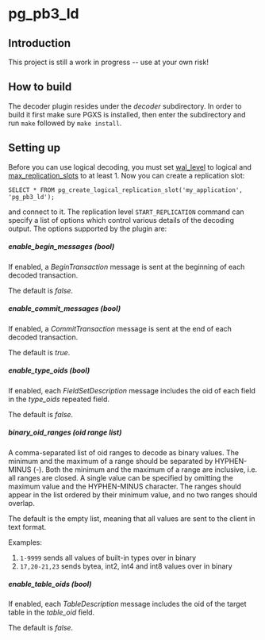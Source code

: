 pg\_pb3\_ld
===========

Introduction
------------

This project is still a work in progress -- use at your own risk!

How to build
------------

The decoder plugin resides under the *decoder* subdirectory.  In order to build
it first make sure PGXS is installed, then enter the subdirectory and run
`make` followed by `make install`.

Setting up
----------

Before you can use logical decoding, you must set
[wal\_level](https://www.postgresql.org/docs/current/static/runtime-config-wal.html#GUC-WAL-LEVEL)
to logical and
[max\_replication\_slots](https://www.postgresql.org/docs/current/static/runtime-config-replication.html#GUC-MAX-REPLICATION-SLOTS)
to at least 1.  Now you can create a replication slot:

```
SELECT * FROM pg_create_logical_replication_slot('my_application', 'pg_pb3_ld');
```

and connect to it.  The replication level `START_REPLICATION` command can
specify a list of options which control various details of the decoding output.
The options supported by the plugin are:

##### enable\_begin\_messages (*bool*)

If enabled, a *BeginTransaction* message is sent at the beginning of each
decoded transaction.

The default is *false*.

##### enable\_commit\_messages (*bool*)

If enabled, a *CommitTransaction* message is sent at the end of each decoded
transaction.

The default is *true*.

##### enable\_type\_oids (*bool*)

If enabled, each *FieldSetDescription* message includes the oid of each field
in the *type_oids* repeated field.

The default is *false*.

##### binary\_oid\_ranges (*oid range list*)

A comma-separated list of oid ranges to decode as binary values.  The minimum
and the maximum of a range should be separated by HYPHEN-MINUS (-).  Both the
minimum and the maximum of a range are inclusive, i.e. all ranges are closed.
A single value can be specified by omitting the maximum value and the
HYPHEN-MINUS character.  The ranges should appear in the list ordered by their
minimum value, and no two ranges should overlap.

The default is the empty list, meaning that all values are sent to the client
in text format.

Examples:

  1. `1-9999` sends all values of built-in types over in binary
  2. `17,20-21,23` sends bytea, int2, int4 and int8 values over in binary

##### enable\_table\_oids (*bool*)

If enabled, each *TableDescription* message includes the oid of the target
table in the *table_oid* field.

The default is *false*.

